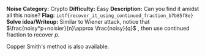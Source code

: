 **Noise**
**Category:** Crypto
**Difficulty:** Easy
**Description:** Can you find it amidst all this noise?
**Flag:** `ictf{recover_it_using_continued_fraction_b7b85f8e}`
**Solve idea/Writeup:** Similar to Wiener attack, notice that $\frac{noisy*p+noisier}{n}\approx \frac{noisy}{q}$ , then use continued fraction to recover $p$.

Copper Smith's method is also available.